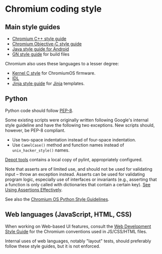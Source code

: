 # Chromium coding style

## Main style guides

  * [Chromium C++ style guide](c++/c++.md)
  * [Chromium Objective-C style guide](objective-c/objective-c.md)
  * [Java style guide for Android](java/java.md)
  * [GN style guide](../tools/gn/docs/style_guide.md) for build files

Chromium also uses these languages to a lesser degree:

  * [Kernel C style](https://git.kernel.org/cgit/linux/kernel/git/torvalds/linux.git/tree/Documentation/CodingStyle?id=refs/heads/master) for ChromiumOS firmware.
  * [IDL](https://sites.google.com/a/chromium.org/dev/blink/webidl#TOC-Style)
  * [Jinja style guide](https://sites.google.com/a/chromium.org/dev/developers/jinja#TOC-Style) for [Jinja](https://sites.google.com/a/chromium.org/dev/developers/jinja) templates.

## Python

Python code should follow [PEP-8](https://www.python.org/dev/peps/pep-0008/).

Some existing scripts were originally written following Google's internal
style guideline and have the following two exceptions. New scripts should,
however, be PEP-8 compliant.

  * Use two-space indentation instead of four-space indentation.
  * Use `CamelCase()` method and function names instead of `unix_hacker_style()` names.

[Depot tools](http://commondatastorage.googleapis.com/chrome-infra-docs/flat/depot_tools/docs/html/depot_tools.html)
contains a local copy of pylint, appropriately configured.

Note that asserts are of limited use, and should not be used for validating
input – throw an exception instead. Asserts can be used for validating program
logic, especially use of interfaces or invariants (e.g., asserting that a
function is only called with dictionaries that contain a certain key). [See
Using Assertions
Effectively](https://wiki.python.org/moin/UsingAssertionsEffectively).

See also the [Chromium OS Python Style
Guidelines](https://sites.google.com/a/chromium.org/dev/chromium-os/python-style-guidelines).

## Web languages (JavaScript, HTML, CSS)

When working on Web-based UI features, consult the [Web Development Style Guide](https://sites.google.com/a/chromium.org/dev/developers/web-development-style-guide) for the Chromium conventions used in JS/CSS/HTML files.

Internal uses of web languages, notably "layout" tests, should preferably follow these style guides, but it is not enforced.
